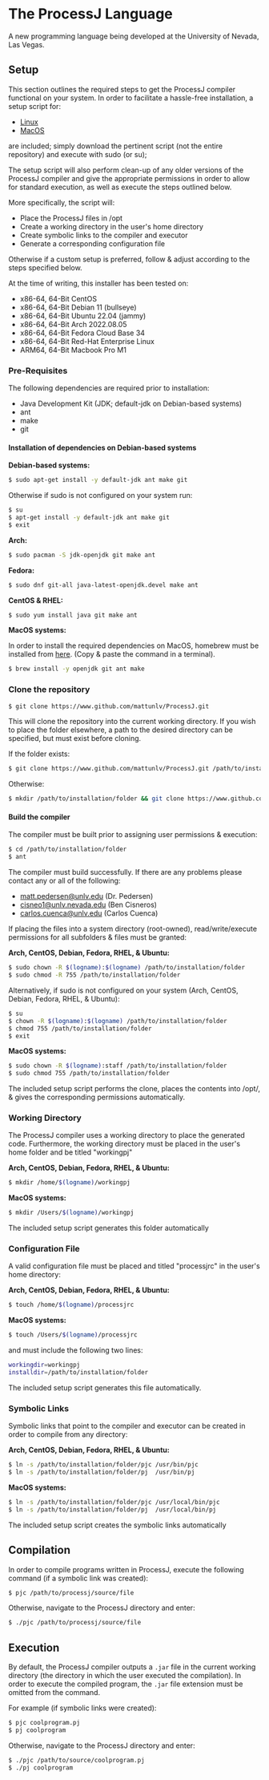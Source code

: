 # The ProcessJ Language

A new programming language being developed at the University of Nevada, Las Vegas.

## Setup

This section outlines the required steps to get the ProcessJ compiler functional on your system.
In order to facilitate a hassle-free installation, a setup script for:

- [Linux](https://github.com/mattunlv/ProcessJ/blob/main/setup.sh)
- [MacOS](https://github.com/mattunlv/ProcessJ/blob/main/macos_setup.sh)

are included; simply download the pertinent script (not the entire repository) and execute with sudo (or su);

The setup script will also perform clean-up of any older versions of the ProcessJ compiler and give the
appropriate permissions in order to allow for standard execution, as well as execute the steps outlined
below.

More specifically, the script will:

- Place the ProcessJ files in /opt
- Create a working directory in the user's home directory
- Create symbolic links to the compiler and executor
- Generate a corresponding configuration file

Otherwise if a custom setup is preferred, follow & adjust according to the steps specified below.

At the time of writing, this installer has been tested on:

- x86-64, 64-Bit CentOS
- x86-64, 64-Bit Debian 11 (bullseye)
- x86-64, 64-Bit Ubuntu 22.04 (jammy)
- x86-64, 64-Bit Arch 2022.08.05
- x86-64, 64-Bit Fedora Cloud Base 34
- x86-64, 64-Bit Red-Hat Enterprise Linux
- ARM64,  64-Bit Macbook Pro M1


### Pre-Requisites

The following dependencies are required prior to installation:

- Java Development Kit (JDK; default-jdk on Debian-based systems)
- ant
- make
- git

#### Installation of dependencies on Debian-based systems

**Debian-based systems:**

```bash
$ sudo apt-get install -y default-jdk ant make git
```

Otherwise if sudo is not configured on your system run:

```bash
$ su
$ apt-get install -y default-jdk ant make git
$ exit
```

**Arch:**

```bash
$ sudo pacman -S jdk-openjdk git make ant
```

**Fedora:**

```bash
$ sudo dnf git-all java-latest-openjdk.devel make ant
```

**CentOS & RHEL:**

```bash
$ sudo yum install java git make ant
```

**MacOS systems:**

In order to install the required dependencies on MacOS, homebrew must be installed from [here](https://brew.sh).
(Copy & paste the command in a terminal).

```bash
$ brew install -y openjdk git ant make
```

### Clone the repository

```bash
$ git clone https://www.github.com/mattunlv/ProcessJ.git
```
This will clone the repository into the current working directory. If you wish to place the folder elsewhere,
a path to the desired directory can be specified, but must exist before cloning.

If the folder exists:

```bash
$ git clone https://www.github.com/mattunlv/ProcessJ.git /path/to/installation/folder
```

Otherwise:

```bash
$ mkdir /path/to/installation/folder && git clone https://www.github.com/mattunlv/ProcessJ.git /path/to/installation/folder
```

#### Build the compiler

The compiler must be built prior to assigning user permissions & execution:

```bash
$ cd /path/to/installation/folder
$ ant
```

The compiler must build successfully. If there are any problems please contact any or all of the following:

- matt.pedersen@unlv.edu (Dr. Pedersen)
- cisneo1@unlv.nevada.edu (Ben Cisneros)
- carlos.cuenca@unlv.edu (Carlos Cuenca)

If placing the files into a system directory (root-owned), read/write/execute permissions for all subfolders & files
must be granted:

**Arch, CentOS, Debian, Fedora, RHEL, & Ubuntu:**

```bash
$ sudo chown -R $(logname):$(logname) /path/to/installation/folder
$ sudo chmod -R 755 /path/to/installation/folder
```

Alternatively, if sudo is not configured on your system (Arch, CentOS, Debian, Fedora, RHEL, & Ubuntu):

```bash
$ su
$ chown -R $(logname):$(logname) /path/to/installation/folder
$ chmod 755 /path/to/installation/folder
$ exit
```

**MacOS systems:**

```bash
$ sudo chown -R $(logname):staff /path/to/installation/folder
$ sudo chmod 755 /path/to/installation/folder
```

The included setup script performs the clone, places the contents into /opt/, & gives the corresponding permissions automatically.

### Working Directory

The ProcessJ compiler uses a working directory to place the generated code. Furthermore, the working directory 
must be placed in the user's home folder and be titled "workingpj"

**Arch, CentOS, Debian, Fedora, RHEL, & Ubuntu:**

```bash
$ mkdir /home/$(logname)/workingpj
```

**MacOS systems:**

```bash
$ mkdir /Users/$(logname)/workingpj
```

The included setup script generates this folder automatically

### Configuration File

A valid configuration file must be placed and titled "processjrc" in the user's home directory:

**Arch, CentOS, Debian, Fedora, RHEL, & Ubuntu:**

```bash
$ touch /home/$(logname)/processjrc
```

**MacOS systems:**

```bash
$ touch /Users/$(logname)/processjrc
```

and must include the following two lines:

```bash
workingdir=workingpj
installdir=/path/to/installation/folder
```

The included setup script generates this file automatically.

### Symbolic Links

Symbolic links that point to the compiler and executor can be created in order to compile from any directory:

**Arch, CentOS, Debian, Fedora, RHEL, & Ubuntu:**

```bash
$ ln -s /path/to/installation/folder/pjc /usr/bin/pjc
$ ln -s /path/to/installation/folder/pj  /usr/bin/pj
```

**MacOS systems:**

```bash
$ ln -s /path/to/installation/folder/pjc /usr/local/bin/pjc
$ ln -s /path/to/installation/folder/pj  /usr/local/bin/pj
```

The included setup script creates the symbolic links automatically

## Compilation

In order to compile programs written in ProcessJ, execute the following command (if a symbolic link was created):

```bash
$ pjc /path/to/processj/source/file
```

Otherwise, navigate to the ProcessJ directory and enter:

```bash
$ ./pjc /path/to/processj/source/file
```

## Execution

By default, the ProcessJ compiler outputs a `.jar` file in the current working directory (the directory in which the user executed the compilation).
In order to execute the compiled program, the `.jar` file extension must be omitted from the command.

For example (if symbolic links were created):

```bash
$ pjc coolprogram.pj
$ pj coolprogram
```

Otherwise, navigate to the ProcessJ directory and enter:

```bash
$ ./pjc /path/to/source/coolprogram.pj
$ ./pj coolprogram
```
